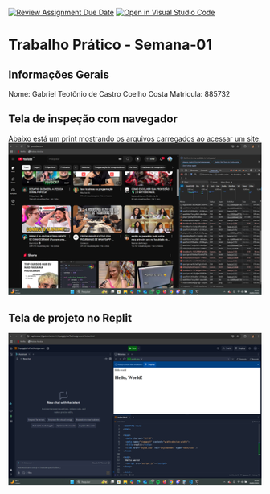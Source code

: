 [![Review Assignment Due Date](https://classroom.github.com/assets/deadline-readme-button-22041afd0340ce965d47ae6ef1cefeee28c7c493a6346c4f15d667ab976d596c.svg)](https://classroom.github.com/a/egWsXDcZ)
[![Open in Visual Studio Code](https://classroom.github.com/assets/open-in-vscode-2e0aaae1b6195c2367325f4f02e2d04e9abb55f0b24a779b69b11b9e10269abc.svg)](https://classroom.github.com/online_ide?assignment_repo_id=18231318&assignment_repo_type=AssignmentRepo)
# Trabalho Prático - Semana-01

## Informações Gerais
Nome: Gabriel Teotônio de Castro Coelho Costa
Matricula: 885732

## Tela de inspeção com navegador
Abaixo está um print mostrando os arquivos carregados ao acessar um site:
![imagem do navegador](imagens/navegador.png)
## Tela de projeto no Replit
![imagem do Rwplit](imagens/replit.png)